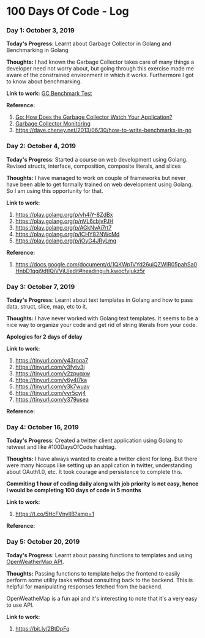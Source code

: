 # 100 Days Of Code - Log

### Day 1: October 3, 2019 

**Today's Progress**: Learnt about Garbage Collector in Golang and Benchmarking in Golang

**Thoughts:** I had known the Garbage Collector takes care of many things a developer need not worry about, but going through this exercise made me aware of the constrained environment in which it works. Furthermore I got to know about benchmarking.

**Link to work:** [GC Benchmark Test](https://github.com/santakdalai90/100-days-of-code/blob/master/LearnGolang/garbage_collector_test.go)

**Reference:** 
1. [Go: How Does the Garbage Collector Watch Your Application?](https://medium.com/a-journey-with-go/go-how-does-the-garbage-collector-watch-your-application-dbef99be2c35)
2. [Garbage Collector Monitoring](https://dave.cheney.net/high-performance-go-workshop/dotgo-paris.html#garbage_collector_monitoring)
3. https://dave.cheney.net/2013/06/30/how-to-write-benchmarks-in-go

### Day 2: October 4, 2019 

**Today's Progress**: Started a course on web development using Golang. Revised structs, interface, composition, composite literals, and slices

**Thoughts:** I have managed to work on couple of frameworks but never have been able to get formally trained on web development using Golang. So I am using this opportunity for that.

**Link to work:**
1. https://play.golang.org/p/vh4iY-8ZdBx
2. https://play.golang.org/p/nVL6cbjvPJH
3. https://play.golang.org/p/AGkNvAi7rt7
4. https://play.golang.org/p/lCHY82NWcMd
5. https://play.golang.org/p/jOyG4JRyLmg

**Reference:** 
1. https://docs.google.com/document/d/1QKWp1VYd26uiQZWIR05pahSa0HnbD1qqj9dtIQiVVjU/edit#heading=h.kwocfyjukz5r

### Day 3: October 7, 2019 

**Today's Progress**: Learnt about text templates in Golang and how to pass data, struct, slice, map, etc to it.

**Thoughts:** I have never worked with Golang text templates. It seems to be a nice way to organize your code and get rid of string literals from your code.

**Apologies for 2 days of delay**

**Link to work:**
1. https://tinyurl.com/y43roqa7
2. https://tinyurl.com/y3fytv3j
3. https://tinyurl.com/y2zpuqxw
4. https://tinyurl.com/y6y4l7ka
5. https://tinyurl.com/y3k7wuav
6. https://tinyurl.com/yyr5cyj4
7. https://tinyurl.com/y379usea

**Reference:** 

### Day 4: October 16, 2019 

**Today's Progress**: Created a twitter client application using Golang to retweet and like #100DaysOfCode hashtag.

**Thoughts:** I have always wanted to create a twitter client for long. But there were many hiccups like setting up an application in twitter, understanding about OAuth1.0, etc. It took courage and persistence to complete this.

**Commiting 1 hour of coding daily along with job priority is not easy, hence I would be completing 100 days of code in 5 months**

**Link to work:**
1. https://t.co/5HcFVnyIlB?amp=1

**Reference:**

### Day 5: October 20, 2019 

**Today's Progress**: Learnt about passing functions to templates and using [OpenWeatherMap API](https://openweathermap.org/api).

**Thoughts:** Passing functions to template helps the frontend to easily perform some utility tasks without consulting back to the backend. This is helpful for manipulating responses fetched from the backend.

OpenWeatheMap is a fun api and it's interesting to note that it's a very easy to use API.

**Link to work:**
1. https://bit.ly/2BtDpFq